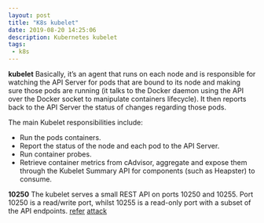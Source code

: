 ```yaml
---
layout: post
title: "K8s kubelet"
date: 2019-08-20 14:25:06
description: Kubernetes kubelet
tags:
 - k8s
---
```


**kubelet**
Basically, it’s an agent that runs on each node and is responsible for watching the API Server for pods that are bound to its node and making sure those pods are running (it talks to the Docker daemon using the API over the Docker socket to manipulate containers lifecycle). It then reports back to the API Server the status of changes regarding those pods.

The main Kubelet responsibilities include:
- Run the pods containers.
- Report the status of the node and each pod to the API Server.
- Run container probes.
- Retrieve container metrics from cAdvisor, aggregate and expose them through the Kubelet Summary API for components (such as Heapster) to consume.


**10250**
The kubelet serves a small REST API on ports 10250 and 10255. Port 10250 is a read/write port, whilst 10255 is a read-only port with a subset of the API endpoints.
[refer](https://kubernetes.io/docs/reference/command-line-tools-reference/kubelet-authentication-authorization/#kubelet-authentication)
[attack](https://labs.f-secure.com/blog/attacking-kubernetes-through-kubelet/)

